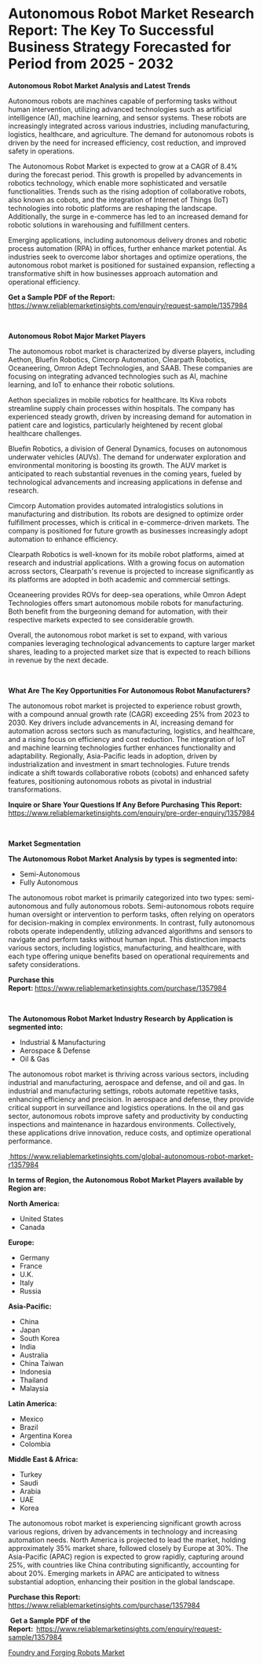 <p><h1>Autonomous Robot Market Research Report: The Key To Successful Business Strategy Forecasted for Period from 2025 - 2032</h1></p><p><strong>Autonomous Robot Market Analysis and Latest Trends</strong></p>
<p><p>Autonomous robots are machines capable of performing tasks without human intervention, utilizing advanced technologies such as artificial intelligence (AI), machine learning, and sensor systems. These robots are increasingly integrated across various industries, including manufacturing, logistics, healthcare, and agriculture. The demand for autonomous robots is driven by the need for increased efficiency, cost reduction, and improved safety in operations.</p><p>The Autonomous Robot Market is expected to grow at a CAGR of 8.4% during the forecast period. This growth is propelled by advancements in robotics technology, which enable more sophisticated and versatile functionalities. Trends such as the rising adoption of collaborative robots, also known as cobots, and the integration of Internet of Things (IoT) technologies into robotic platforms are reshaping the landscape. Additionally, the surge in e-commerce has led to an increased demand for robotic solutions in warehousing and fulfillment centers.</p><p>Emerging applications, including autonomous delivery drones and robotic process automation (RPA) in offices, further enhance market potential. As industries seek to overcome labor shortages and optimize operations, the autonomous robot market is positioned for sustained expansion, reflecting a transformative shift in how businesses approach automation and operational efficiency.</p></p>
<p><strong>Get a Sample PDF of the Report:&nbsp;</strong> <a href="https://www.reliablemarketinsights.com/enquiry/request-sample/1357984?utm_campaign=3312&utm_medium=2&utm_source=Github&utm_content=ia&utm_term=08042025&utm_id=autonomous-robot">https://www.reliablemarketinsights.com/enquiry/request-sample/1357984</a></p>
<p>&nbsp;</p>
<p><strong>Autonomous Robot Major Market Players</strong></p>
<p><p>The autonomous robot market is characterized by diverse players, including Aethon, Bluefin Robotics, Cimcorp Automation, Clearpath Robotics, Oceaneering, Omron Adept Technologies, and SAAB. These companies are focusing on integrating advanced technologies such as AI, machine learning, and IoT to enhance their robotic solutions.</p><p>Aethon specializes in mobile robotics for healthcare. Its Kiva robots streamline supply chain processes within hospitals. The company has experienced steady growth, driven by increasing demand for automation in patient care and logistics, particularly heightened by recent global healthcare challenges.</p><p>Bluefin Robotics, a division of General Dynamics, focuses on autonomous underwater vehicles (AUVs). The demand for underwater exploration and environmental monitoring is boosting its growth. The AUV market is anticipated to reach substantial revenues in the coming years, fueled by technological advancements and increasing applications in defense and research.</p><p>Cimcorp Automation provides automated intralogistics solutions in manufacturing and distribution. Its robots are designed to optimize order fulfillment processes, which is critical in e-commerce-driven markets. The company is positioned for future growth as businesses increasingly adopt automation to enhance efficiency.</p><p>Clearpath Robotics is well-known for its mobile robot platforms, aimed at research and industrial applications. With a growing focus on automation across sectors, Clearpath's revenue is projected to increase significantly as its platforms are adopted in both academic and commercial settings.</p><p>Oceaneering provides ROVs for deep-sea operations, while Omron Adept Technologies offers smart autonomous mobile robots for manufacturing. Both benefit from the burgeoning demand for automation, with their respective markets expected to see considerable growth.</p><p>Overall, the autonomous robot market is set to expand, with various companies leveraging technological advancements to capture larger market shares, leading to a projected market size that is expected to reach billions in revenue by the next decade.</p></p>
<p>&nbsp;</p>
<p><strong>What Are The Key Opportunities For Autonomous Robot Manufacturers?</strong></p>
<p><p>The autonomous robot market is projected to experience robust growth, with a compound annual growth rate (CAGR) exceeding 25% from 2023 to 2030. Key drivers include advancements in AI, increasing demand for automation across sectors such as manufacturing, logistics, and healthcare, and a rising focus on efficiency and cost reduction. The integration of IoT and machine learning technologies further enhances functionality and adaptability. Regionally, Asia-Pacific leads in adoption, driven by industrialization and investment in smart technologies. Future trends indicate a shift towards collaborative robots (cobots) and enhanced safety features, positioning autonomous robots as pivotal in industrial transformations.</p></p>
<p><strong>Inquire or Share Your Questions If Any Before Purchasing This Report:</strong> <a href="https://www.reliablemarketinsights.com/enquiry/pre-order-enquiry/1357984?utm_campaign=3312&utm_medium=2&utm_source=Github&utm_content=ia&utm_term=08042025&utm_id=autonomous-robot">https://www.reliablemarketinsights.com/enquiry/pre-order-enquiry/1357984</a></p>
<p>&nbsp;</p>
<p><strong>Market Segmentation</strong></p>
<p><strong>The Autonomous Robot Market Analysis by types is segmented into:</strong></p>
<p><ul><li>Semi-Autonomous</li><li>Fully Autonomous</li></ul></p>
<p><p>The autonomous robot market is primarily categorized into two types: semi-autonomous and fully autonomous robots. Semi-autonomous robots require human oversight or intervention to perform tasks, often relying on operators for decision-making in complex environments. In contrast, fully autonomous robots operate independently, utilizing advanced algorithms and sensors to navigate and perform tasks without human input. This distinction impacts various sectors, including logistics, manufacturing, and healthcare, with each type offering unique benefits based on operational requirements and safety considerations.</p></p>
<p><strong>Purchase this Report:&nbsp;</strong><a href="https://www.reliablemarketinsights.com/purchase/1357984?utm_campaign=3312&utm_medium=2&utm_source=Github&utm_content=ia&utm_term=08042025&utm_id=autonomous-robot">https://www.reliablemarketinsights.com/purchase/1357984</a></p>
<p>&nbsp;</p>
<p><strong>The Autonomous Robot Market Industry Research by Application is segmented into:</strong></p>
<p><ul><li>Industrial & Manufacturing</li><li>Aerospace & Defense</li><li>Oil & Gas</li></ul></p>
<p><p>The autonomous robot market is thriving across various sectors, including industrial and manufacturing, aerospace and defense, and oil and gas. In industrial and manufacturing settings, robots automate repetitive tasks, enhancing efficiency and precision. In aerospace and defense, they provide critical support in surveillance and logistics operations. In the oil and gas sector, autonomous robots improve safety and productivity by conducting inspections and maintenance in hazardous environments. Collectively, these applications drive innovation, reduce costs, and optimize operational performance.</p></p>
<p><a href="https://www.reliablemarketinsights.com/global-autonomous-robot-market-r1357984?utm_campaign=3312&utm_medium=2&utm_source=Github&utm_content=ia&utm_term=08042025&utm_id=autonomous-robot">&nbsp;https://www.reliablemarketinsights.com/global-autonomous-robot-market-r1357984</a></p>
<p><strong>In terms of Region, the Autonomous Robot Market Players available by Region are:</strong></p>
<p>
    <p> <strong> North America: </strong>
        <ul>
            <li>United States</li>
            <li>Canada</li>
        </ul>
        </p> 
    <p> <strong> Europe: </strong>
        <ul>
            <li>Germany</li>
            <li>France</li>
            <li>U.K.</li>
            <li>Italy</li>
            <li>Russia</li>
        </ul>
        </p> 
    <p> <strong> Asia-Pacific: </strong>
        <ul>
            <li>China</li>
            <li>Japan</li>
            <li>South Korea</li>
            <li>India</li>
            <li>Australia</li>
            <li>China Taiwan</li>
            <li>Indonesia</li>
            <li>Thailand</li>
            <li>Malaysia</li>
        </ul>
        </p> 
    <p> <strong> Latin America: </strong>
        <ul>
            <li>Mexico</li>
            <li>Brazil</li>
            <li>Argentina Korea</li>
            <li>Colombia</li>
        </ul>
        </p> 
    <p> <strong> Middle East & Africa: </strong>
        <ul>
            <li>Turkey</li>
            <li>Saudi</li>
            <li>Arabia</li>
            <li>UAE</li>
            <li>Korea</li>
        </ul>
    </p>
    </p>
<p><p>The autonomous robot market is experiencing significant growth across various regions, driven by advancements in technology and increasing automation needs. North America is projected to lead the market, holding approximately 35% market share, followed closely by Europe at 30%. The Asia-Pacific (APAC) region is expected to grow rapidly, capturing around 25%, with countries like China contributing significantly, accounting for about 20%. Emerging markets in APAC are anticipated to witness substantial adoption, enhancing their position in the global landscape.</p></p>
<p><strong>Purchase this Report: </strong><a href="https://www.reliablemarketinsights.com/purchase/1357984?utm_campaign=3312&utm_medium=2&utm_source=Github&utm_content=ia&utm_term=08042025&utm_id=autonomous-robot">https://www.reliablemarketinsights.com/purchase/1357984</a></p>
<p>&nbsp;<strong>Get a Sample PDF of the Report:&nbsp;&nbsp;</strong><a href="https://www.reliablemarketinsights.com/enquiry/request-sample/1357984?utm_campaign=3312&utm_medium=2&utm_source=Github&utm_content=ia&utm_term=08042025&utm_id=autonomous-robot">https://www.reliablemarketinsights.com/enquiry/request-sample/1357984</a></p>
<p><strong></strong></p>
<p><p><a href="https://github.com/usraceby/Market-Research-Report-List-1/blob/main/foundry-and-forging-robots-market.md?utm_campaign=3312&utm_medium=2&utm_source=Github&utm_content=ia&utm_term=08042025&utm_id=autonomous-robot">Foundry and Forging Robots Market</a></p></p>